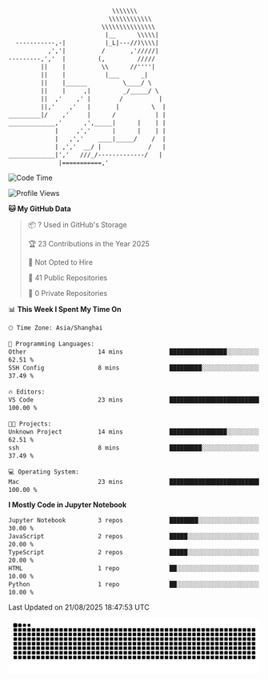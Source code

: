 ```
                             \\\\\\\
                            \\\\\\\\\\\\
                          \\\\\\\\\\\\\\\
                           |__      \\\\\|
  -----------,-|           |_L|---//)\\\\|
           ,','|          /       ,'/////|
---------,','  |         (,         /////
         ||    |          \\      //''''|
         ||    |           |___      _|
         ||    |______          \____/ \
         ||    |     ,|         _/_____/ \
         ||  ,'    ,' |        /          |
         ||,'    ,'   |       |         \  |
_________|/    ,'     |      /           | |
_____________,'      ,',_____|      |    | |
             |     ,','      |      |    | |
             |   ,','    ____|_____/    /  |
             | ,','  __/ |             /   |
_____________|','   ///_/-------------/   |
              |===========,'
```

<!--START_SECTION:waka-->
![Code Time](http://img.shields.io/badge/Code%20Time-104%20hrs%207%20mins-blue)

![Profile Views](http://img.shields.io/badge/Profile%20Views-0-blue)

**🐱 My GitHub Data** 

> 📦 ? Used in GitHub's Storage 
 > 
> 🏆 23 Contributions in the Year 2025
 > 
> 🚫 Not Opted to Hire
 > 
> 📜 41 Public Repositories 
 > 
> 🔑 0 Private Repositories 
 > 
📊 **This Week I Spent My Time On** 

```text
🕑︎ Time Zone: Asia/Shanghai

💬 Programming Languages: 
Other                    14 mins             ████████████████░░░░░░░░░   62.51 % 
SSH Config               8 mins              █████████░░░░░░░░░░░░░░░░   37.49 % 

🔥 Editors: 
VS Code                  23 mins             █████████████████████████   100.00 % 

🐱‍💻 Projects: 
Unknown Project          14 mins             ████████████████░░░░░░░░░   62.51 % 
ssh                      8 mins              █████████░░░░░░░░░░░░░░░░   37.49 % 

💻 Operating System: 
Mac                      23 mins             █████████████████████████   100.00 % 
```

**I Mostly Code in Jupyter Notebook** 

```text
Jupyter Notebook         3 repos             ████████░░░░░░░░░░░░░░░░░   30.00 % 
JavaScript               2 repos             █████░░░░░░░░░░░░░░░░░░░░   20.00 % 
TypeScript               2 repos             █████░░░░░░░░░░░░░░░░░░░░   20.00 % 
HTML                     1 repo              ██░░░░░░░░░░░░░░░░░░░░░░░   10.00 % 
Python                   1 repo              ██░░░░░░░░░░░░░░░░░░░░░░░   10.00 % 
```




 Last Updated on 21/08/2025 18:47:53 UTC
<!--END_SECTION:waka-->

<picture>
  <source media="(prefers-color-scheme: dark)" srcset="https://raw.githubusercontent.com/yuemanly/yuemanly/output/github-contribution-grid-snake-dark.svg" />
  <source media="(prefers-color-scheme: light)" srcset="https://raw.githubusercontent.com/yuemanly/yuemanly/output/github-contribution-grid-snake.svg" />
  <img alt="github-snake" src="https://raw.githubusercontent.com/yuemanly/yuemanly/output/github-contribution-grid-snake.svg" />
</picture>
<!--
**yuemanly/yuemanly** is a ✨ _special_ ✨ repository because its `README.md` (this file) appears on your GitHub profile.

Here are some ideas to get you started:

- 🔭 I’m currently working on ...
- 🌱 I’m currently learning ...
- 👯 I’m looking to collaborate on ...
- 🤔 I’m looking for help with ...
- 💬 Ask me about ...
- 📫 How to reach me: ...
- 😄 Pronouns: ...
- ⚡ Fun fact: ...
-->

